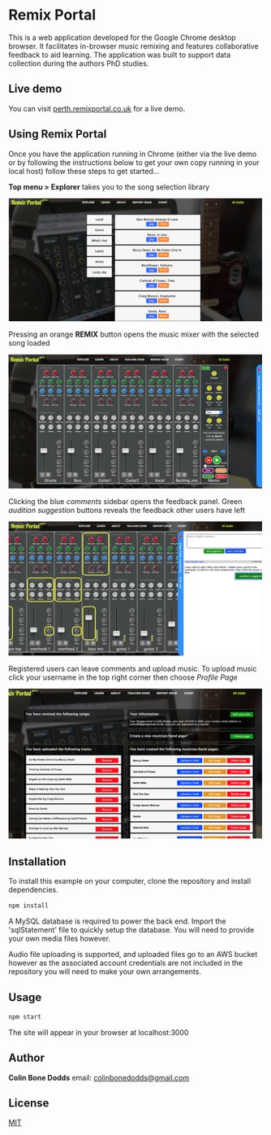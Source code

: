 # Remix Portal

This is a web application developed for the Google Chrome desktop browser. It facilitates in-browser music remixing and features collaborative feedback to aid learning. The application was built to support data collection during the authors PhD studies.

## Live demo

You can visit [perth.remixportal.co.uk](https://perth.remixportal.co.uk) for a live demo.

## Using Remix Portal

Once you have the application running in Chrome (either via the live demo or by following the instructions below to get your own copy running in your local host) follow these steps to get started...

**Top menu > Explorer** takes you to the song selection library

<img src="gh_images/RP_explorer.png" width="500">

Pressing an orange **REMIX** button opens the music mixer with the selected song loaded

<img src="gh_images/RP_mixer.png" width="500">

Clicking the blue *comments* sidebar opens the feedback panel. Green *audition suggestion* buttons reveals the feedback other users have left

<img src="gh_images/RP_comments.png" width="500">

Registered users can leave comments and upload music. To upload music click your username in the top right corner then choose *Profile Page*

<img src="gh_images/RP_profile_page.png" width="500">

## Installation

To install this example on your computer, clone the repository and install
dependencies.

```bash
npm install
```

A MySQL database is required to power the back end. Import the 'sqlStatement' file to quickly setup the database. You will need to provide your own media files however.

Audio file uploading is supported, and uploaded files go to an AWS bucket however as the associated account credentials are not included in the repository you will need to make your own arrangements.

## Usage

```bash
npm start
```

The site will appear in your browser at localhost:3000

## Author

**Colin Bone Dodds** email: colinbonedodds@gmail.com

## License

[MIT](https://choosealicense.com/licenses/mit/)
